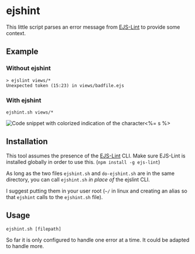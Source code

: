 # ejshint

This little script parses an error message from [EJS-Lint](https://github.com/RyanZim/EJS-Lint) to provide some context.

## Example
### Without ejshint
```
> ejslint views/*
Unexpected token (15:23) in views/badfile.ejs
```

### With ejshint

```
ejshint.sh views/*
```
![Code snippet with colorized indication of the character<a href="#<%== s %>" class="nav-link" data-toggle="tab" role="tab" id="<%= s %>-tab" aria-
controls="<%= s %>"><%= s %></a></li>](example.png)

## Installation

This tool assumes the presence of the [EJS-Lint](https://github.com/RyanZim/EJS-Lint) CLI. Make sure EJS-Lint is installed globally in order to use this. (`npm install -g ejs-lint`)

As long as the two files `ejshint.sh` and `do-ejshint.sh` are in the same directory, you can call `ejshint.sh` *in place of* the ejslint CLI. 

I suggest putting them in your user root (`~/` in linux and creating an alias so that `ejshint` calls to the `ejshint.sh` file).

## Usage
```
ejshint.sh [filepath]
```

So far it is only configured to handle one error at a time. It could be adapted to handle more.

